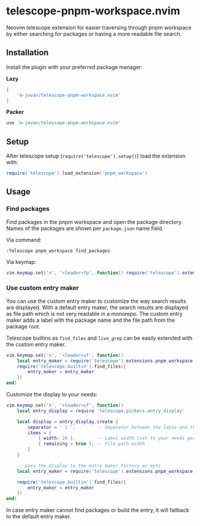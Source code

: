 # telescope-pnpm-workspace.nvim

Neovim telescope extension for easier traversing through pnpm workspace by either searching for packages or having a more readable file search.

## Installation

Install the plugin with your preferred package manager:

**Lazy**

```lua
{
    'm-jovan/telescope-pnpm-workspace.nvim'
}
```

**Packer**

```lua
use 'm-jovan/telescope-pnpm-workspace.nvim'
```

## Setup

After telescope setup (`require('telescope').setup()`) load the extension with:

```lua
require('telescope').load_extension('pnpm_workspace')
```

## Usage

### Find packages

Find packages in the pnpm workspace and open the package directory. Names of the packages are shown per `package.json` name field.

Via command:

```VimL
:Telescope pnpm_workspace find_packages
```

Via keymap:

```lua
vim.keymap.set('n', '<leader>fp', function() require('telescope').extensions.pnpm_workspace.find_packages() end)
```

### Use custom entry maker

You can use the custom entry maker to customize the way search results are displayed. With a default entry maker, the search results are displayed as file path which is not very readable in a monorepo. The custom entry maker adds a label with the package name and the file path from the package root.

Telescope builtins as `find_files` and `live_grep` can be easily extended with the custom entry maker.

```lua
vim.keymap.set('n', '<leader>sf', function()
    local entry_maker = require('telescope').extensions.pnpm_workspace.get_entry_maker()
    require('telescope.builtin').find_files({
        entry_maker = entry_maker
    })
end)
```

Customize the display to your needs:

```lua
vim.keymap.set('n', '<leader>sf', function()
    local entry_display = require 'telescope.pickers.entry_display'

    local display = entry_display.create {
        separator = ' | ',        -- Separator between the lable and the file path
        items = {
            { width: 20 },        -- Label width (set to your needs per min/max package name length)
            { remaining = true }, -- File path width
        }
    }

    -- pass the display to the entry maker factory as opts
    local entry_maker = require('telescope').extensions.pnpm_workspace.get_entry_maker({display = display})

    require('telescope.builtin').find_files({
        entry_maker = entry_maker
    })
end)
```

In case entry maker cannot find packages or build the entry, it will fallback to the default entry maker.
